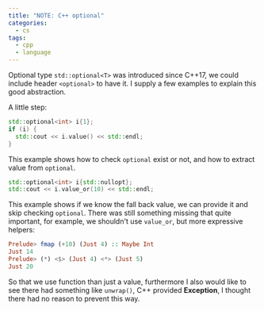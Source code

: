 ```yaml
---
title: "NOTE: C++ optional"
categories:
  - cs
tags:
  - cpp
  - language
---
```


Optional type `std::optional<T>` was introduced since C++17, we could include header `<optional>` to have it. I supply a few examples to explain this good abstraction.

A little step:

```cpp
std::optional<int> i{1};
if (i) {
  std::cout << i.value() << std::endl;
}
```

This example shows how to check `optional` exist or not, and how to extract value from `optional`.

```cpp
std::optional<int> i{std::nullopt};
std::cout << i.value_or(10) << std::endl;
```

This example shows if we know the fall back value, we can provide it and skip checking `optional`. There was still something missing that quite important, for example, we shouldn't use `value_or`, but more expressive helpers:

```hs
Prelude> fmap (+10) (Just 4) :: Maybe Int
Just 14
Prelude> (*) <$> (Just 4) <*> (Just 5)
Just 20
```

So that we use function than just a value, furthermore I also would like to see there had something like `unwrap()`, C++ provided **Exception**, I thought there had no reason to prevent this way.
